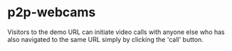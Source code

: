 # p2p-webcams
Visitors to the demo URL can initiate video calls with anyone else who has also navigated to the same URL simply by clicking the 'call' button.
